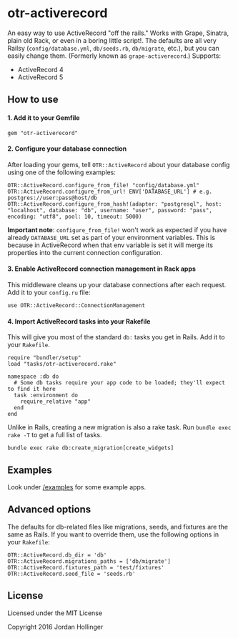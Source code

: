 # otr-activerecord

An easy way to use ActiveRecord "off the rails." Works with Grape, Sinatra, plain old Rack, or even in a boring little script!. The defaults are all very Railsy (`config/database.yml`, `db/seeds.rb`, `db/migrate`, etc.), but you can easily change them. (Formerly known as `grape-activerecord`.) Supports:

* ActiveRecord 4
* ActiveRecord 5

## How to use

#### 1. Add it to your Gemfile

    gem "otr-activerecord"

#### 2. Configure your database connection

After loading your gems, tell `OTR::ActiveRecord` about your database config using one of the following examples:

    OTR::ActiveRecord.configure_from_file! "config/database.yml"
    OTR::ActiveRecord.configure_from_url! ENV['DATABASE_URL'] # e.g. postgres://user:pass@host/db
    OTR::ActiveRecord.configure_from_hash!(adapter: "postgresql", host: "localhost", database: "db", username: "user", password: "pass", encoding: "utf8", pool: 10, timeout: 5000)

**Important note**: `configure_from_file!` won't work as expected if you have already `DATABASE_URL` set as part of your environment variables.
This is because in ActiveRecord when that env variable is set it will merge its properties into the current connection configuration.

#### 3. Enable ActiveRecord connection management in Rack apps

This middleware cleans up your database connections after each request. Add it to your `config.ru` file:

    use OTR::ActiveRecord::ConnectionManagement

#### 4. Import ActiveRecord tasks into your Rakefile

This will give you most of the standard `db:` tasks you get in Rails. Add it to your `Rakefile`.

    require "bundler/setup"
    load "tasks/otr-activerecord.rake"

    namespace :db do
      # Some db tasks require your app code to be loaded; they'll expect to find it here
      task :environment do
        require_relative "app"
      end
    end

Unlike in Rails, creating a new migration is also a rake task. Run `bundle exec rake -T` to get a full list of tasks.

    bundle exec rake db:create_migration[create_widgets]

## Examples

Look under [/examples](https://github.com/jhollinger/otr-activerecord/tree/master/examples) for some example apps.

## Advanced options

The defaults for db-related files like migrations, seeds, and fixtures are the same as Rails. If you want to override them, use the following options in your `Rakefile`:

    OTR::ActiveRecord.db_dir = 'db'
    OTR::ActiveRecord.migrations_paths = ['db/migrate']
    OTR::ActiveRecord.fixtures_path = 'test/fixtures'
    OTR::ActiveRecord.seed_file = 'seeds.rb'

## License

Licensed under the MIT License

Copyright 2016 Jordan Hollinger
